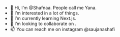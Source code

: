 - 👋 Hi, I’m @Shafnaa. People call me Yana.
- 👀 I’m interested in a lot of things.
- 🌱 I’m currently learning Next.js.
- 💞️ I’m looking to collaborate on .
- 📫 You can reach me on instagram @saujanashafi

<!---
Shafnaa/Shafnaa is a ✨ special ✨ repository because its `README.md` (this file) appears on your GitHub profile.
You can click the Preview link to take a look at your changes.
--->
